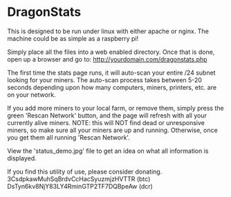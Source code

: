 # DragonStats

This is designed to be run under linux with either apache or nginx.  The machine could
be as simple as a raspberry pi!

Simply place all the files into a web enabled directory.
Once that is done, open up a browser and go to:  http://yourdomain.com/dragonstats.php

The first time the stats page runs, it will auto-scan your entire /24 subnet looking
for your miners.  The auto-scan process takes between 5-20 seconds depending upon how
many computers, miners, printers, etc. are on your network.

If you add more miners to your local farm, or remove them, simply press the green 
'Rescan Network' button, and the page will refresh with all your currently alive miners.
NOTE: this will NOT find dead or unresponsive miners, so make sure all your miners are
up and running.  Otherwise, once you get them all running 'Rescan Network'.

View the 'status_demo.jpg' file to get an idea on what all information is displayed.

If you find this utility of use, please consider donating.
 3CsdpkawMuhSqBrdvCcHacSyuzmjzHVTTR (btc)
 DsTyn6kv8NjY83LY4RminGTP2TF7DQBpeAw (dcr)
 
